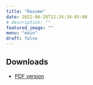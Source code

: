 ```yaml
---
title: "Resume"
date: 2022-06-26T12:24:34-05:00
# description: ""
featured_image: ""
menu: "main"
draft: false
---
```


## Downloads

- [PDF version](https://github.com/NicholasSynovic/nsynovic.dev/raw/main/static/resumes/Nicholas_Synovic-Resume.pdf)
<!-- - [ODT version]() -->
